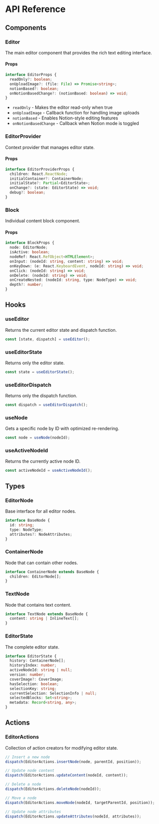 # API Reference

## Components

### Editor

The main editor component that provides the rich text editing interface.

#### Props

```typescript
interface EditorProps {
  readOnly?: boolean;
  onUploadImage?: (file: File) => Promise<string>;
  notionBased?: boolean;
  onNotionBasedChange?: (notionBased: boolean) => void;
}
```

- `readOnly` - Makes the editor read-only when true
- `onUploadImage` - Callback function for handling image uploads
- `notionBased` - Enables Notion-style editing features
- `onNotionBasedChange` - Callback when Notion mode is toggled

### EditorProvider

Context provider that manages editor state.

#### Props

```typescript
interface EditorProviderProps {
  children: React.ReactNode;
  initialContainer?: ContainerNode;
  initialState?: Partial<EditorState>;
  onChange?: (state: EditorState) => void;
  debug?: boolean;
}
```

### Block

Individual content block component.

#### Props

```typescript
interface BlockProps {
  node: EditorNode;
  isActive: boolean;
  nodeRef: React.RefObject<HTMLElement>;
  onInput: (nodeId: string, content: string) => void;
  onKeyDown: (e: React.KeyboardEvent, nodeId: string) => void;
  onClick: (nodeId: string) => void;
  onDelete: (nodeId: string) => void;
  onCreateNested: (nodeId: string, type: NodeType) => void;
  depth?: number;
}
```

## Hooks

### useEditor

Returns the current editor state and dispatch function.

```typescript
const [state, dispatch] = useEditor();
```

### useEditorState

Returns only the editor state.

```typescript
const state = useEditorState();
```

### useEditorDispatch

Returns only the dispatch function.

```typescript
const dispatch = useEditorDispatch();
```

### useNode

Gets a specific node by ID with optimized re-rendering.

```typescript
const node = useNode(nodeId);
```

### useActiveNodeId

Returns the currently active node ID.

```typescript
const activeNodeId = useActiveNodeId();
```

## Types

### EditorNode

Base interface for all editor nodes.

```typescript
interface BaseNode {
  id: string;
  type: NodeType;
  attributes?: NodeAttributes;
}
```

### ContainerNode

Node that can contain other nodes.

```typescript
interface ContainerNode extends BaseNode {
  children: EditorNode[];
}
```

### TextNode

Node that contains text content.

```typescript
interface TextNode extends BaseNode {
  content: string | InlineText[];
}
```

### EditorState

The complete editor state.

```typescript
interface EditorState {
  history: ContainerNode[];
  historyIndex: number;
  activeNodeId: string | null;
  version: number;
  coverImage?: CoverImage;
  hasSelection: boolean;
  selectionKey: string;
  currentSelection: SelectionInfo | null;
  selectedBlocks: Set<string>;
  metadata: Record<string, any>;
}
```

## Actions

### EditorActions

Collection of action creators for modifying editor state.

```typescript
// Insert a new node
dispatch(EditorActions.insertNode(node, parentId, position));

// Update node content
dispatch(EditorActions.updateContent(nodeId, content));

// Delete a node
dispatch(EditorActions.deleteNode(nodeId));

// Move a node
dispatch(EditorActions.moveNode(nodeId, targetParentId, position));

// Update node attributes
dispatch(EditorActions.updateAttributes(nodeId, attributes));
```

